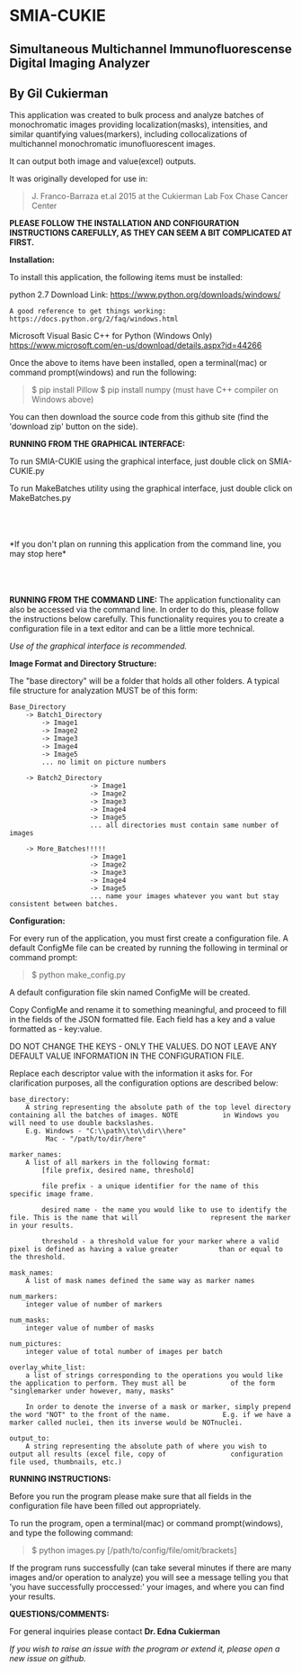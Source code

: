 # SMIA-CUKIE

## Simultaneous Multichannel Immunofluorescense Digital Imaging Analyzer
## By Gil Cukierman

This application was created to bulk process and analyze batches of monochromatic images providing localization(masks), intensities, and similar quantifying values(markers), including collocalizations of multichannel monochromatic imunofluorescent images.

It can output both image and value(excel) outputs. 

It was originally developed for use in:
>	J. Franco-Barraza et.al 2015 at the Cukierman Lab Fox Chase Cancer Center


**PLEASE FOLLOW THE INSTALLATION AND CONFIGURATION INSTRUCTIONS CAREFULLY, AS THEY CAN SEEM A BIT COMPLICATED AT FIRST.**


**Installation:**

To install this application, the following items must be installed:

python 2.7
	Download Link:
	https://www.python.org/downloads/windows/

	A good reference to get things working:
	https://docs.python.org/2/faq/windows.html

Microsoft Visual Basic C++ for Python (Windows Only)
	https://www.microsoft.com/en-us/download/details.aspx?id=44266

Once the above to items have been installed, open a terminal(mac) or command prompt(windows) and run the following:
>	$ pip install Pillow
>	$ pip install numpy (must have C++ compiler on Windows above)



You can then download the source code from this github site (find the 'download zip' button on the side).


**RUNNING FROM THE GRAPHICAL INTERFACE:**

To run SMIA-CUKIE using the graphical interface, just double click on SMIA-CUKIE.py

To run MakeBatches utility using the graphical interface, just double click on MakeBatches.py

<br>
<br>
<br>
*If you don't plan on running this application from the command line, you may stop here*
<br>
<br>
<br>
<br>
 



**RUNNING FROM THE COMMAND LINE:**
The application functionality can also be accessed via the command line. In order to do this,
please follow the instructions below carefully. This functionality requires you to create a 
configuration file in a text editor and can be a little more technical. 

*Use of the graphical interface is recommended.*

**Image Format and Directory Structure:**

The "base directory" will be a folder that holds all other folders. A typical file structure for analyzation MUST be of this form:

	Base_Directory
		-> Batch1_Directory
			-> Image1
			-> Image2
			-> Image3
			-> Image4
			-> Image5
			... no limit on picture numbers

		-> Batch2_Directory
                        -> Image1
                        -> Image2
                        -> Image3
                        -> Image4
                        -> Image5
                        ... all directories must contain same number of images

		-> More_Batches!!!!!
                        -> Image1
                        -> Image2
                        -> Image3
                        -> Image4
                        -> Image5
                        ... name your images whatever you want but stay consistent between batches. 


**Configuration:**

For every run of the application, you must first create a configuration file. A default ConfigMe file can be created by running the following in terminal or command prompt:
	
> 	$ python make_config.py

A default configuration file skin named ConfigMe will be created.

Copy ConfigMe and rename it to something meaningful, and proceed to 
fill in the fields of the JSON formatted file. Each field has a key
and a value formatted as - key:value.

DO NOT CHANGE THE KEYS - ONLY THE VALUES. DO NOT LEAVE ANY DEFAULT VALUE INFORMATION IN THE CONFIGURATION FILE.

Replace each descriptor value with the information it asks for. For clarification purposes, all the configuration options are described below:
	
	base_directory: 
		A string representing the absolute path of the top level directory containing all the batches of images. NOTE 			in Windows you will need to use double backslashes.
		E.g. Windows - "C:\\path\\to\\dir\\here"
			 Mac - "/path/to/dir/here"

	marker_names:
		A list of all markers in the following format:
			[file prefix, desired name, threshold]

			file prefix - a unique identifier for the name of this specific image frame. 

			desired name - the name you would like to use to identify the file. This is the name that will 					represent the marker in your results. 

			threshold - a threshold value for your marker where a valid pixel is defined as having a value greater 			than or equal to the threshold. 

	mask_names:
		A list of mask names defined the same way as marker names

	num_markers: 
		integer value of number of markers 

	num_masks:
		integer value of number of masks

	num_pictures:
		integer value of total number of images per batch

	overlay_white_list:
		a list of strings corresponding to the operations you would like the application to perform. They must all be 			of the form "singlemarker under however, many, masks"

		In order to denote the inverse of a mask or marker, simply prepend the word "NOT" to the front of the name. 			E.g. if we have a marker called nuclei, then its inverse would be NOTnuclei. 

	output_to:
		A string representing the absolute path of where you wish to output all results (excel file, copy of 				configuration file used, thumbnails, etc.)


**RUNNING INSTRUCTIONS:**

Before you run the program please make sure that all fields in the configuration file have been filled out appropriately. 

To run the program, open a terminal(mac) or command prompt(windows), and type the following command:
	
>	$ python images.py [/path/to/config/file/omit/brackets]

If the program runs successfully (can take several minutes if there are many images and/or operation to analyze) you will see a message telling you that 'you have successfully proccessed:' your images, and where you can find your results. 

**QUESTIONS/COMMENTS:**

For general inquiries please contact **Dr. Edna Cukierman**

*If you wish to raise an issue with the program or extend it, please open a new issue on github.*

